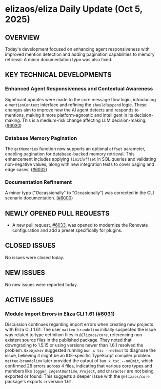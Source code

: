 # elizaos/eliza Daily Update (Oct 5, 2025)
## OVERVIEW 
Today's development focused on enhancing agent responsiveness with improved mention detection and adding pagination capabilities to memory retrieval. A minor documentation typo was also fixed.

## KEY TECHNICAL DEVELOPMENTS

### Enhanced Agent Responsiveness and Contextual Awareness
Significant updates were made to the core message flow logic, introducing a `mentionContext` interface and refining the `shouldRespond` logic. These changes aim to improve how the AI agent detects and responds to mentions, making it more platform-agnostic and intelligent in its decision-making. This is a medium-risk change affecting LLM decision-making. ([#6030](https://github.com/elizaos/eliza/pull/6030))

### Database Memory Pagination
The `getMemories` function now supports an optional `offset` parameter, enabling pagination for database-backed memory retrieval. This enhancement includes applying `limit`/`offset` in SQL queries and validating non-negative values, along with new integration tests to cover paging and edge cases. ([#6032](https://github.com/elizaos/eliza/pull/6032))

### Documentation Refinement
A minor typo ("Occassionally" to "Occasionally") was corrected in the CLI scenario documentation. ([#6000](https://github.com/elizaos/eliza/pull/6000))

## NEWLY OPENED PULL REQUESTS
- A new pull request, [#6033](https://github.com/elizaos/eliza/pull/6033), was opened to modernize the Renovate configuration and add a preset specifically for plugins.

## CLOSED ISSUES
No issues were closed today.

## NEW ISSUES
No new issues were reported today.

## ACTIVE ISSUES

### Module Import Errors in Eliza CLI 1.61 ([#6031](https://github.com/elizaos/eliza/issues/6031))
Discussion continues regarding import errors when creating new projects with Eliza CLI 1.61. The user `matteo-brandolino` initially suspected the issue was related to type definition files in `@Elizaos/core`, referencing non-existent source files in the published package. They noted that downgrading to 1.5.15 or using versions newer than 1.6.1 resolved the problem. `0xbbjoker` suggested running `bun x tsc --noEmit` to diagnose the issue, believing it might be an IDE-specific TypeScript compiler problem. `matteo-brandolino` later provided the output of `bun x tsc --noEmit`, which confirmed 28 errors across 4 files, indicating that various core types and members like `logger`, `IAgentRuntime`, `Project`, and `Character` are not being exported or found. This suggests a deeper issue with the `@elizaos/core` package's exports in version 1.61.